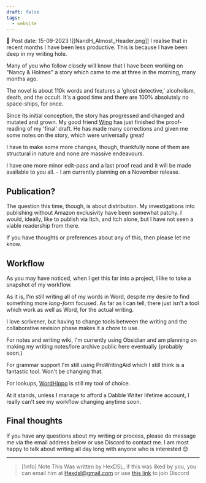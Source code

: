 ```yaml
---
draft: false
tags:
  - website
---
```


📆 Post date: 15-09-2023
![[NandH_Almost_Header.png]]
I realise that in recent months I have been less productive. This is because I have been deep in my writing hole.

Many of you who follow closely will know that I have been working on "Nancy & Holmes" a story which came to me at three in the morning, many months ago.

The novel is about 110k words and features a 'ghost detective,' alcoholism, death, and the occult. It's a good time and there are 100% absolutely no space-ships, for once.

Since its initial conception, the story has progressed and changed and mutated and grown. My good friend [Wing](https://feather.onl) has just finished the proof-reading of my 'final' draft. He has made many corrections and given me some notes on the story, which were universally great!

I have to make some more changes, though, thankfully none of them are structural in nature and none are massive endeavours.

I have one more minor edit-pass and a last proof read and it will be made available to you all. - I am currently planning on a November release.

## Publication?

The question this time, though, is about distribution. My investigations into publishing without Amazon exclusivity have been somewhat patchy. I would, ideally, like to publish via Itch, and Itch alone, but I have not seen a viable readership from there.

If you have thoughts or preferences about any of this, then please let me know.

## Workflow

As you may have noticed, when I get this far into a project, I like to take a snapshot of my workflow.

As it is, I'm still writing all of my words in Word, despite my desire to find something more _long-form_ focused. As far as I can tell, there just isn't a tool which work as well as Word, for the actual writing.

I love scrivener, but having to change tools between the writing and the collaborative revision phase makes it a chore to use.

For notes and writing wiki, I'm currently using Obsidian and am planning on making my writing notes/lore archive public here eventually (probably soon.)

For grammar support I'm still using ProWritingAid which I still think is a fantastic tool. Won't be changing that.

For lookups, [WordHippo](https://www.wordhippo.com/) is still my tool of choice.

At it stands, unless I manage to afford a Dabble Writer lifetime account, I really can't see my workflow changing anytime soon.

## Final thoughts

If you have any questions about my writing or process, please do message me via the email address below or use Discord to contact me. I am most happy to talk about writing all day long with anyone who is interested 😊

---

> [!info] Note
> This Was written by HexDSL, if this was liked by you, you can email him at [Hexdsl@gmail.com](mailto:hexdsl@gmail.com) or use [this link](https://discord.hexdsl.com) to join Discord
